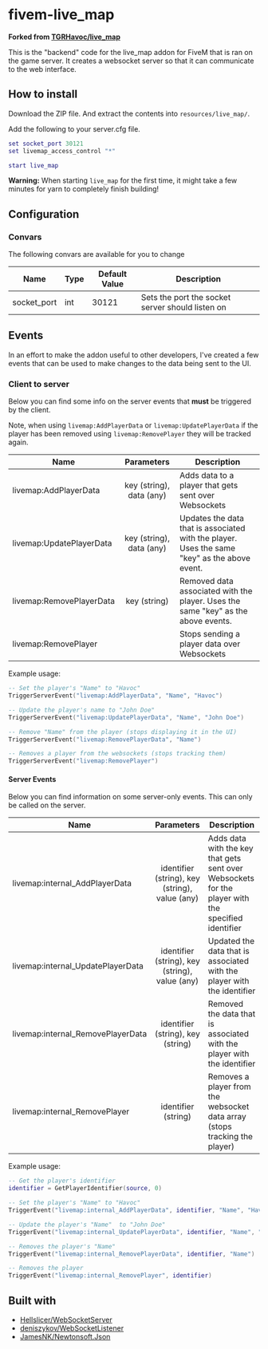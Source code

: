 # fivem-live_map

**Forked from [TGRHavoc/live_map](https://github.com/TGRHavoc/live_map)**

This is the "backend" code for the live_map addon for FiveM that is ran on the
game server.
It creates a websocket server so that it can communicate to the
web interface.

## How to install

Download the ZIP file. And extract the contents into `resources/live_map/`.

Add the following to your server.cfg file.

```lua
set socket_port 30121
set livemap_access_control "*"

start live_map
```

**Warning:** When starting `live_map` for the first time, it might take a few minutes for yarn to completely finish building!

## Configuration

### Convars

The following convars are available for you to change

| Name        | Type | Default Value | Description                                      |
| ----------- | ---- | ------------- | ------------------------------------------------ |
| socket_port | int  | 30121         | Sets the port the socket server should listen on |

## Events

In an effort to make the addon useful to other developers, I've created a few events that can be used to make changes to the data being sent to the UI.

### Client to server

Below you can find some info on the server events that **must** be triggered by the client.

Note, when using `livemap:AddPlayerData` or `livemap:UpdatePlayerData` if the player has been removed using `livemap:RemovePlayer` they will be tracked again.

| Name                     |        Parameters        | Description                                                                                  |
| ------------------------ | :----------------------: | -------------------------------------------------------------------------------------------- |
| livemap:AddPlayerData    | key (string), data (any) | Adds data to a player that gets sent over Websockets                                         |
| livemap:UpdatePlayerData | key (string), data (any) | Updates the data that is associated with the player. Uses the same "key" as the above event. |
| livemap:RemovePlayerData |       key (string)       | Removed data associated with the player. Uses the same "key" as the above events.            |
| livemap:RemovePlayer     |                          | Stops sending a player data over Websockets                                                  |

Example usage:

```lua
-- Set the player's "Name" to "Havoc"
TriggerServerEvent("livemap:AddPlayerData", "Name", "Havoc")

-- Update the player's name to "John Doe"
TriggerServerEvent("livemap:UpdatePlayerData", "Name", "John Doe")

-- Remove "Name" from the player (stops displaying it in the UI)
TriggerServerEvent("livemap:RemovePlayerData", "Name")

-- Removes a player from the websockets (stops tracking them)
TriggerServerEvent("livemap:RemovePlayer")
```

#### Server Events

Below you can find information on some server-only events. This can only be called on the server.

| Name                              |                   Parameters                   | Description                                                                                        |
| --------------------------------- | :--------------------------------------------: | -------------------------------------------------------------------------------------------------- |
| livemap:internal_AddPlayerData    | identifier (string), key (string), value (any) | Adds data with the key that gets sent over Websockets for the player with the specified identifier |
| livemap:internal_UpdatePlayerData | identifier (string), key (string), value (any) | Updated the data that is associated with the player with the identifier                            |
| livemap:internal_RemovePlayerData |       identifier (string), key (string)        | Removed the data that is associated with the player with the identifier                            |
| livemap:internal_RemovePlayer     |              identifier (string)               | Removes a player from the websocket data array (stops tracking the player)                         |

Example usage:

```lua
-- Get the player's identifier
identifier = GetPlayerIdentifier(source, 0)

-- Set the player's "Name" to "Havoc"
TriggerEvent("livemap:internal_AddPlayerData", identifier, "Name", "Havoc")

-- Update the player's "Name"  to "John Doe"
TriggerEvent("livemap:internal_UpdatePlayerData", identifier, "Name", "John Doe")

-- Removes the player's "Name"
TriggerEvent("livemap:internal_RemovePlayerData", identifier, "Name")

-- Removes the player
TriggerEvent("livemap:internal_RemovePlayer", identifier)

```

## Built with

- [Hellslicer/WebSocketServer](https://github.com/Hellslicer/WebSocketServer/blob/master/WebSocketEventListener.cs)
- [deniszykov/WebSocketListener](https://github.com/deniszykov/WebSocketListener)
- [JamesNK/Newtonsoft.Json](https://github.com/JamesNK/Newtonsoft.Json)
